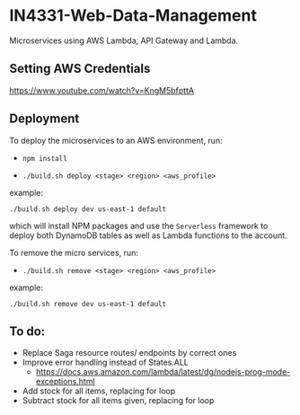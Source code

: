 # IN4331-Web-Data-Management
Microservices using AWS Lambda, API Gateway and Lambda.
## Setting AWS Credentials  
https://www.youtube.com/watch?v=KngM5bfpttA  
## Deployment


To deploy the microservices to an AWS environment, run:  
* `npm install`

* `./build.sh deploy <stage> <region> <aws_profile>`
  
example:  
    
`./build.sh deploy dev us-east-1 default`

which will install NPM packages and use the `Serverless` framework to deploy both
DynamoDB tables as well as Lambda functions to the account.

To remove the micro services, run:

* `./build.sh remove <stage> <region> <aws_profile>`

example:  

`./build.sh remove dev us-east-1 default`

## To do:
- Replace Saga resource routes/ endpoints by correct ones
- Improve error handling instead of States.ALL
    - https://docs.aws.amazon.com/lambda/latest/dg/nodejs-prog-mode-exceptions.html
- Add stock for all items, replacing for loop
- Subtract stock for all items given, replacing for loop
